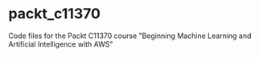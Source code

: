 # packt_c11370
Code files for the Packt C11370 course "Beginning Machine Learning and Artificial Intelligence with AWS"
